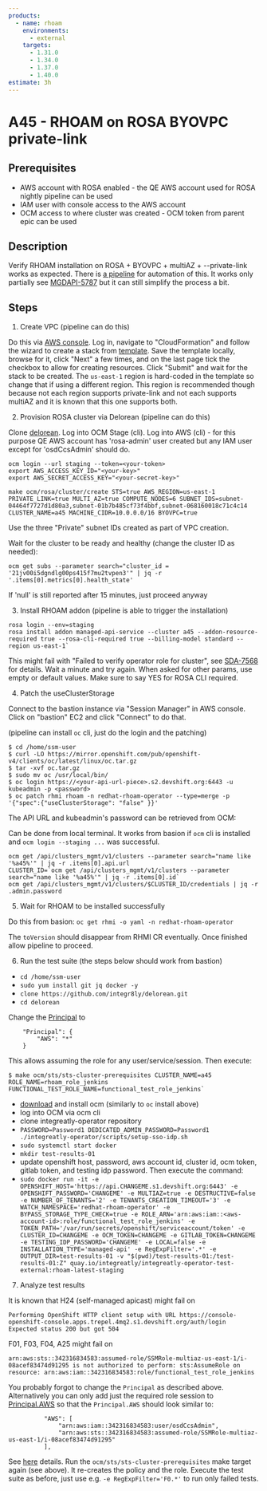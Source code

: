 ```yaml
---
products:
  - name: rhoam
    environments:
      - external
    targets:
      - 1.31.0
      - 1.34.0
      - 1.37.0
      - 1.40.0
estimate: 3h
---
```


# A45 - RHOAM on ROSA BYOVPC private-link

## Prerequisites

- AWS account with ROSA enabled - the QE AWS account used for ROSA nightly pipeline can be used
- IAM user with console access to the AWS account
- OCM access to where cluster was created - OCM token from parent epic can be used

## Description

Verify RHOAM installation on ROSA + BYOVPC + multiAZ + --private-link works as expected. There is [a pipeline](https://master-jenkins-csb-intly.apps.ocp-c1.prod.psi.redhat.com/job/ManagedAPI/job/managed-api-rosa-sts-privateLink) for automation of this. It works only partially see [MGDAPI-5787](https://issues.redhat.com/browse/MGDAPI-5787) but it can still simplify the process a bit.

## Steps

1. Create VPC (pipeline can do this)

Do this via [AWS console](https://aws.amazon.com/console/). Log in, navigate to "CloudFormation" and follow the wizard to create a stack from [template](https://github.com/integr8ly/delorean/blob/master/templates/ocm/vpc-private-link-fw-us-east-1.yaml). Save the template locally, browse for it, click "Next" a few times, and on the last page tick the checkbox to allow for creating resources. Click "Submit" and wait for the stack to be created. The `us-east-1` region is hard-coded in the template so change that if using a different region. This region is recommended though because not each region supports private-link and not each supports multiAZ and it is known that this one supports both.

2. Provision ROSA cluster via Delorean (pipeline can do this)

Clone [delorean](https://github.com/integr8ly/delorean). Log into OCM Stage (cli). Log into AWS (cli) - for this purpose QE AWS account has 'rosa-admin' user created but any IAM user except for 'osdCcsAdmin' should do.

```
ocm login --url staging --token=<your-token>
export AWS_ACCESS_KEY_ID="<your-key>"
export AWS_SECRET_ACCESS_KEY="<your-secret-key>"

```

`make ocm/rosa/cluster/create STS=true AWS_REGION=us-east-1 PRIVATE_LINK=true MULTI_AZ=true COMPUTE_NODES=6 SUBNET_IDS=subnet-04464f7727d1d80a3,subnet-01b7b485cf73f4bbf,subnet-068160018c71c4c14 CLUSTER_NAME=a45 MACHINE_CIDR=10.0.0.0/16 BYOVPC=true`

Use the three "Private" subnet IDs created as part of VPC creation.

Wait for the cluster to be ready and healthy (change the cluster ID as needed):

`ocm get subs --parameter search="cluster_id = '21jv00i5dgndlg00ps415f7mu2tvpen3'" | jq -r '.items[0].metrics[0].health_state'`

If 'null' is still reported after 15 minutes, just proceed anyway

3. Install RHOAM addon (pipeline is able to trigger the installation)

```
rosa login --env=staging
rosa install addon managed-api-service --cluster a45 --addon-resource-required true --rosa-cli-required true --billing-model standard --region us-east-1`
```

This might fail with "Failed to verify operator role for cluster", see [SDA-7568](https://issues.redhat.com/browse/SDA-7568) for details. Wait a minute and try again. When asked for other params, use empty or default values. Make sure to say YES for ROSA CLI required.

4. Patch the useClusterStorage

Connect to the bastion instance via "Session Manager" in AWS console. Click on "bastion" EC2 and click "Connect" to do that.

(pipeline can install `oc` cli, just do the login and the patching)

```
$ cd /home/ssm-user
$ curl -LO https://mirror.openshift.com/pub/openshift-v4/clients/oc/latest/linux/oc.tar.gz
$ tar -xvf oc.tar.gz
$ sudo mv oc /usr/local/bin/
$ oc login https://<your-api-url-piece>.s2.devshift.org:6443 -u kubeadmin -p <password>
$ oc patch rhmi rhoam -n redhat-rhoam-operator --type=merge -p '{"spec":{"useClusterStorage": "false" }}'
```

The API URL and kubeadmin's password can be retrieved from OCM:

Can be done from local terminal. It works from basion if `ocm` cli is installed and `ocm login --staging ...` was successful.

```
ocm get /api/clusters_mgmt/v1/clusters --parameter search="name like '%a45%'" | jq -r .items[0].api.url
CLUSTER_ID=`ocm get /api/clusters_mgmt/v1/clusters --parameter search="name like '%a45%'" | jq -r .items[0].id`
ocm get /api/clusters_mgmt/v1/clusters/$CLUSTER_ID/credentials | jq -r .admin.password
```

5. Wait for RHOAM to be installed successfully

Do this from basion:
`oc get rhmi -o yaml -n redhat-rhoam-operator`

The `toVersion` should disappear from RHMI CR eventually. Once finished allow pipeline to proceed.

6. Run the test suite (the steps below should work from bastion)

- `cd /home/ssm-user`
- `sudo yum install git jq docker -y`
- `clone https://github.com/integr8ly/delorean.git`
- `cd delorean`

Change the [Principal](https://github.com/integr8ly/delorean/blob/1855275dae30b8beaead789e01cb18ab7df46579/scripts/rosa/rosa.sh#L181) to

```
    "Principal": {
        "AWS": "*"
    }
```

This allows assuming the role for any user/service/session. Then execute:

```
$ make ocm/sts/sts-cluster-prerequisites CLUSTER_NAME=a45 ROLE_NAME=rhoam_role_jenkins FUNCTIONAL_TEST_ROLE_NAME=functional_test_role_jenkins`
```

- [download](https://github.com/openshift-online/ocm-cli/releases) and install ocm (similarly to `oc` install above)
- log into OCM via ocm cli
- clone integreatly-operator repository
- `PASSWORD=Password1 DEDICATED_ADMIN_PASSWORD=Password1 ./integreatly-operator/scripts/setup-sso-idp.sh`
- `sudo systemctl start docker`
- `mkdir test-results-01`
- update openshift host, password, aws account id, cluster id, ocm token, gitlab token, and testing idp password. Then execute the command:
- `sudo docker run -it -e OPENSHIFT_HOST='https://api.CHANGEME.s1.devshift.org:6443' -e OPENSHIFT_PASSWORD='CHANGEME' -e MULTIAZ=true -e DESTRUCTIVE=false -e NUMBER_OF_TENANTS='2' -e TENANTS_CREATION_TIMEOUT='3' -e WATCH_NAMESPACE='redhat-rhoam-operator' -e BYPASS_STORAGE_TYPE_CHECK=true -e ROLE_ARN='arn:aws:iam::<aws-account-id>:role/functional_test_role_jenkins' -e TOKEN_PATH='/var/run/secrets/openshift/serviceaccount/token' -e CLUSTER_ID=CHANGEME -e OCM_TOKEN=CHANGEME -e GITLAB_TOKEN=CHANGEME -e TESTING_IDP_PASSWORD='CHANGEME' -e LOCAL=false -e INSTALLATION_TYPE='managed-api' -e RegExpFilter='.*' -e OUTPUT_DIR=test-results-01 -v "$(pwd)/test-results-01:/test-results-01:Z" quay.io/integreatly/integreatly-operator-test-external:rhoam-latest-staging`

7. Analyze test results

It is known that H24 (self-managed apicast) might fail on

```
Performing OpenShift HTTP client setup with URL https://console-openshift-console.apps.trepel.4mq2.s1.devshift.org/auth/login
Expected status 200 but got 504
```

F01, F03, F04, A25 might fail on

```
arn:aws:sts::342316834583:assumed-role/SSMRole-multiaz-us-east-1/i-08acef83474d91295 is not authorized to perform: sts:AssumeRole on resource: arn:aws:iam::342316834583:role/functional_test_role_jenkins
```

You probably forgot to change the `Principal` as described above. Alternatively you can only add just the required role session to [Principal.AWS](https://github.com/integr8ly/delorean/blob/1855275dae30b8beaead789e01cb18ab7df46579/scripts/rosa/rosa.sh#L181) so that the `Principal.AWS` should look similar to:

```
          "AWS": [
              "arn:aws:iam::342316834583:user/osdCcsAdmin",
              "arn:aws:sts::342316834583:assumed-role/SSMRole-multiaz-us-east-1/i-08acef83474d91295"
          ],
```

See [here](https://docs.aws.amazon.com/IAM/latest/UserGuide/reference_policies_elements_principal.html) details.
Run the `ocm/sts/sts-cluster-prerequisites` make target again (see above). It re-creates the policy and the role. Execute the test suite as before, just use e.g. `-e RegExpFilter='F0.*'` to run only failed tests.
